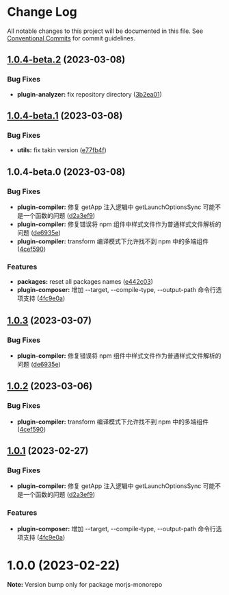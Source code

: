 # Change Log

All notable changes to this project will be documented in this file.
See [Conventional Commits](https://conventionalcommits.org) for commit guidelines.

## [1.0.4-beta.2](https://github.com/BboyZaki/morjs/compare/v1.0.4-beta.1...v1.0.4-beta.2) (2023-03-08)

### Bug Fixes

- **plugin-analyzer:** fix repository directory ([3b2ea01](https://github.com/BboyZaki/morjs/commit/3b2ea0149fae45ccd624aa80966f00b39e99cda9))

## [1.0.4-beta.1](https://github.com/BboyZaki/morjs/compare/v1.0.4-beta.0...v1.0.4-beta.1) (2023-03-08)

### Bug Fixes

- **utils:** fix takin version ([e77fb4f](https://github.com/BboyZaki/morjs/commit/e77fb4fdab711bb00d79fa1081dcdf67fb54215a))

## 1.0.4-beta.0 (2023-03-08)

### Bug Fixes

- **plugin-compiler:** 修复 getApp 注入逻辑中 getLaunchOptionsSync 可能不是一个函数的问题 ([d2a3ef9](https://github.com/BboyZaki/morjs/commit/d2a3ef93971845c17a05245eeaae66a7290fd1e3))
- **plugin-compiler:** 修复错误将 npm 组件中样式文件作为普通样式文件解析的问题 ([de6935e](https://github.com/BboyZaki/morjs/commit/de6935e03634383283240e4924d610192b506a8f))
- **plugin-compiler:** transform 编译模式下允许找不到 npm 中的多端组件 ([4cef590](https://github.com/BboyZaki/morjs/commit/4cef5901625070da88067a1973d65b2b4ab36dbb))

### Features

- **packages:** reset all packages names ([e442c03](https://github.com/BboyZaki/morjs/commit/e442c0375457c92ac0ee554f26cccf32f2bbf3c6))
- **plugin-composer:** 增加 --target, --compile-type, --output-path 命令行选项支持 ([4fc9e0a](https://github.com/BboyZaki/morjs/commit/4fc9e0aa7fa927066089f2dfaf1d08886f98bdff))

## [1.0.3](https://github.com/eleme/morjs/compare/v1.0.2...v1.0.3) (2023-03-07)

### Bug Fixes

- **plugin-compiler:** 修复错误将 npm 组件中样式文件作为普通样式文件解析的问题 ([de6935e](https://github.com/eleme/morjs/commit/de6935e03634383283240e4924d610192b506a8f))

## [1.0.2](https://github.com/eleme/morjs/compare/v1.0.1...v1.0.2) (2023-03-06)

### Bug Fixes

- **plugin-compiler:** transform 编译模式下允许找不到 npm 中的多端组件 ([4cef590](https://github.com/eleme/morjs/commit/4cef5901625070da88067a1973d65b2b4ab36dbb))

## [1.0.1](https://github.com/eleme/morjs/compare/v1.0.0...v1.0.1) (2023-02-27)

### Bug Fixes

- **plugin-compiler:** 修复 getApp 注入逻辑中 getLaunchOptionsSync 可能不是一个函数的问题 ([d2a3ef9](https://github.com/eleme/morjs/commit/d2a3ef93971845c17a05245eeaae66a7290fd1e3))

### Features

- **plugin-composer:** 增加 --target, --compile-type, --output-path 命令行选项支持 ([4fc9e0a](https://github.com/eleme/morjs/commit/4fc9e0aa7fa927066089f2dfaf1d08886f98bdff))

# 1.0.0 (2023-02-22)

**Note:** Version bump only for package morjs-monorepo
